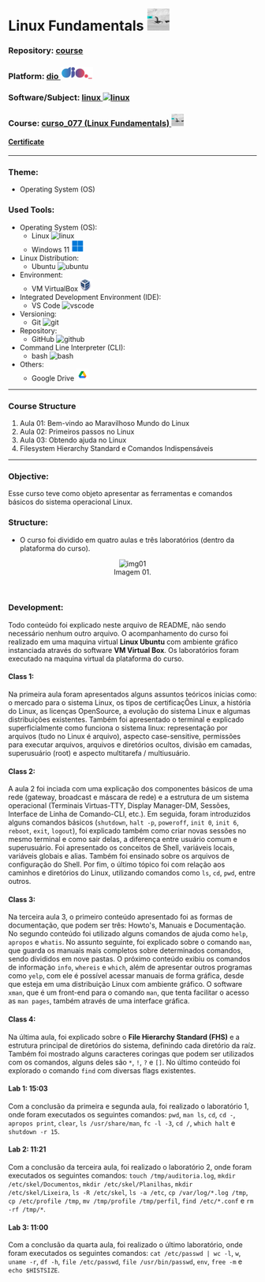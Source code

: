 # Linux Fundamentals   <img src="./0-aux/logo_course.jpg" alt="curso_077" width="auto" height="45">

### Repository: [course](../../../)   
### Platform: <a href="../../">dio   <img src="https://github.com/PedroHeeger/main/blob/main/0-aux/logos/plataforma/dio.jpeg" alt="dio" width="auto" height="25"></a>   
### Software/Subject: <a href="../">linux   <img src="https://cdn.jsdelivr.net/gh/devicons/devicon/icons/linux/linux-original.svg" alt="linux" width="auto" height="25"></a>
### Course: <a href="./">curso_077 (Linux Fundamentals)   <img src="./0-aux/logo_course.jpg" alt="curso_077" width="auto" height="25"></a>

#### <a href="https://github.com/PedroHeeger/main/blob/main/cert_ti/03-conclu/os/linux/(23-08-03)%20Cert%20Linux%20do%20Zero%20PH%20DIO.pdf">Certificate</a>

---

### Theme:
- Operating System (OS)

### Used Tools:
- Operating System (OS): 
  - Linux <img src="https://cdn.jsdelivr.net/gh/devicons/devicon/icons/linux/linux-original.svg" alt="linux" width="auto" height="25">
  - Windows 11 <img src="https://github.com/PedroHeeger/main/blob/main/0-aux/logos/software/windows11.png" alt="windows11" width="auto" height="25">
- Linux Distribution: 
  - Ubuntu <img src="https://cdn.jsdelivr.net/gh/devicons/devicon/icons/ubuntu/ubuntu-plain.svg" alt="ubuntu" width="auto" height="25">
- Environment: 
  - VM VirtualBox <img src="https://github.com/PedroHeeger/main/blob/main/0-aux/logos/software/vm_virtualbox.png" alt="vm_virtualbox" width="auto" height="25">
- Integrated Development Environment (IDE):
  - VS Code   <img src="https://cdn.jsdelivr.net/gh/devicons/devicon/icons/vscode/vscode-original.svg" alt="vscode" width="auto" height="25">
- Versioning: 
  - Git   <img src="https://cdn.jsdelivr.net/gh/devicons/devicon/icons/git/git-original.svg" alt="git" width="auto" height="25">
- Repository:
  - GitHub   <img src="https://cdn.jsdelivr.net/gh/devicons/devicon/icons/github/github-original.svg" alt="github" width="auto" height="25">
- Command Line Interpreter (CLI):
  - bash <img src="https://cdn.jsdelivr.net/gh/devicons/devicon/icons/bash/bash-original.svg" alt="bash" width="auto" height="25">
- Others:
  - Google Drive <img src="https://github.com/PedroHeeger/main/blob/main/0-aux/logos/software/google_drive.png" width="auto" height="25">

---

### Course Structure
1. Aula 01: Bem-vindo ao Maravilhoso Mundo do Linux
2. Aula 02: Primeiros passos no Linux
3. Aula 03: Obtendo ajuda no Linux
4. Filesystem Hierarchy Standard e Comandos Indispensáveis 

---

### Objective:
Esse curso teve como objeto apresentar as ferramentas e comandos básicos do sistema operacional Linux.

### Structure:
- O curso foi dividido em quatro aulas e três laboratórios (dentro da plataforma do curso).

<div align="Center"><figure>
    <img src="./0-aux/img01.PNG" alt="img01"><br>
    <figcaption>Imagem 01.</figcaption>
</figure></div><br>

### Development:

Todo conteúdo foi explicado neste arquivo de README, não sendo necessário nenhum outro arquivo. O acompanhamento do curso foi realizado em uma maquina virtual **Linux Ubuntu** com ambiente gráfico instanciada através do software **VM Virtual Box**. Os laboratórios foram executado na maquina virtual da plataforma do curso.

#### Class 1:
Na primeira aula foram apresentados alguns assuntos teóricos inicias como: o mercado para o sistema Linux, os tipos de certificaçÕes Linux, a história do Linux, as licenças OpenSource, a evolução do sistema Linux e algumas distribuições existentes. Também foi apresentado o terminal e explicado superficialmente como funciona o sistema linux: representação por arquivos (tudo no Linux é arquivo), aspecto case-sensitive, permissões para executar arquivos, arquivos e diretórios ocultos, divisão em camadas, superusuário (root) e aspecto multitarefa / multiusuário.

#### Class 2:
A aula 2 foi inciada com uma explicação dos componentes básicos de uma rede (gateway, broadcast e máscara de rede) e a estrutura de um sistema operacional (Terminais Virtuas-TTY, Display Manager-DM, Sessões, Interface de Linha de Comando-CLI, etc.). Em seguida, foram introduzidos alguns comandos básicos (`shutdown`, `halt -p`, `poweroff`, `init 0`, `init 6`, `reboot`, `exit`, `logout`), foi explicado também como criar novas sessões no mesmo terminal e como sair delas, a diferença entre usuário comum e superusuário. Foi apresentado os conceitos de Shell, variáveis locais, variáveis globais e alias. Também foi ensinado sobre os arquivos de configuração do Shell. Por fim, o último tópico foi com relação aos caminhos e diretórios do Linux, utilizando comandos como `ls`, `cd`, `pwd`, entre outros.

#### Class 3:

Na terceira aula 3, o primeiro conteúdo apresentado foi as formas de documentação, que podem ser três: Howto's, Manuais e Documentação. No segundo conteúdo foi utilizado alguns comandos de ajuda como `help`, `apropos` e `whatis`. No assunto seguinte, foi explicado sobre o comando `man`, que guarda os manuais mais completos sobre determinados comandos, sendo divididos em nove pastas. O próximo conteúdo exibiu os comandos de informação `info`, `whereis` e `which`, além de apresentar outros programas como `yelp`, com ele é possível acessar manuais de forma gráfica, desde que esteja em uma distribuição Linux com ambiente gráfico. O software `xman`, que é um front-end para o comando `man`, que tenta facilitar o acesso as `man pages`, também através de uma interface gráfica.

#### Class 4:

Na última aula, foi explicado sobre o **File Hierarchy Standard (FHS)** e a estrutura principal de diretórios do sistema, definindo cada diretório da raíz. Também foi mostrado alguns caracteres coringas que podem ser utilizados com os comandos, alguns deles são `*`, `!`, `?` e `[]`. No último conteúdo foi explorado o comando `find` com diversas flags existentes.

#### Lab 1: 15:03

Com a conclusão da primeira e segunda aula, foi realizado o laboratório 1, onde foram executados os seguintes comandos: `pwd`, `man ls`, `cd`, `cd -`, `apropos print`, `clear`, `ls /usr/share/man`, `fc -l -3`, `cd /`, `which halt` e `shutdown -r 15`.

#### Lab 2: 11:21

Com a conclusão da terceira aula, foi realizado o laboratório 2, onde foram executados os seguintes comandos: `touch /tmp/auditoria.log`, `mkdir /etc/skel/Documentos`, `mkdir /etc/skel/Planilhas`, `mkdir /etc/skel/Lixeira`, `ls -R /etc/skel`, `ls -a /etc`, `cp /var/log/*.log /tmp`, `cp /etc/profile /tmp`, `mv /tmp/profile /tmp/perfil`, `find /etc/*.conf` e `rm -rf /tmp/*`.

#### Lab 3: 11:00

Com a conclusão da quarta aula, foi realizado o último laboratório, onde foram executados os seguintes comandos: `cat /etc/passwd | wc -l`, `w`, `uname -r`, `df -h`, `file /etc/passwd`, `file /usr/bin/passwd`, `env`, `free -m` e `echo $HISTSIZE`.